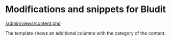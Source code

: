 Modifications and snippets for Bludit
=====================================

[/admin/views/content.php](https://github.com/clickwork-git/bludit-modifications-and-snippets/tree/master/admin/views)

The template shows an additional columne with the category of the content.
